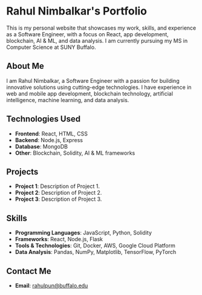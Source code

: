 # Rahul Nimbalkar's Portfolio

This is my personal website that showcases my work, skills, and experience as a Software Engineer, with a focus on React, app development, blockchain, AI & ML, and data analysis. I am currently pursuing my MS in Computer Science at SUNY Buffalo.

## About Me

I am Rahul Nimbalkar, a Software Engineer with a passion for building innovative solutions using cutting-edge technologies. I have experience in web and mobile app development, blockchain technology, artificial intelligence, machine learning, and data analysis.

## Technologies Used

- **Frontend**: React, HTML, CSS
- **Backend**: Node.js, Express
- **Database**: MongoDB
- **Other**: Blockchain, Solidity, AI & ML frameworks

## Projects

- **Project 1**: Description of Project 1.
- **Project 2**: Description of Project 2.
- **Project 3**: Description of Project 3.

## Skills

- **Programming Languages**: JavaScript, Python, Solidity
- **Frameworks**: React, Node.js, Flask
- **Tools & Technologies**: Git, Docker, AWS, Google Cloud Platform
- **Data Analysis**: Pandas, NumPy, Matplotlib, TensorFlow, PyTorch

## Contact Me

- **Email**: rahulpun@buffalo.edu



